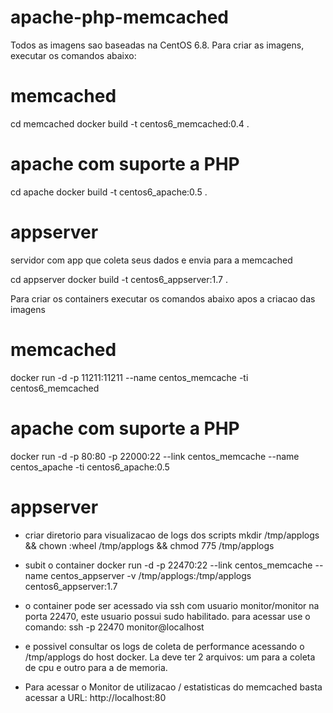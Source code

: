 # apache-php-memcached

Todos as imagens sao baseadas na CentOS 6.8.
Para criar as imagens, executar os comandos abaixo:

# memcached
cd memcached
docker build -t centos6_memcached:0.4 .

# apache com suporte a PHP
cd apache
docker build -t centos6_apache:0.5 .

# appserver 
servidor com app que coleta seus dados e envia para a memcached

cd appserver
docker build -t centos6_appserver:1.7 .


Para criar os containers executar os comandos abaixo apos a 
criacao das imagens

# memcached
docker run -d -p  11211:11211 --name centos_memcache -ti centos6_memcached

# apache com suporte a PHP
docker run -d -p 80:80 -p 22000:22 --link centos_memcache --name centos_apache -ti centos6_apache:0.5

# appserver
* criar diretorio para visualizacao de logs dos scripts
mkdir /tmp/applogs && chown :wheel /tmp/applogs && chmod 775 /tmp/applogs

* subit o container
docker run -d -p 22470:22 --link centos_memcache --name centos_appserver -v /tmp/applogs:/tmp/applogs centos6_appserver:1.7

* o container pode ser acessado via ssh com usuario monitor/monitor na porta 22470, este usuario possui sudo habilitado. para acessar use o comando:
ssh -p 22470 monitor@localhost

* e possivel consultar os logs de coleta de performance acessando o /tmp/applogs do host docker. La deve ter 2 arquivos: um para a coleta de cpu e outro para a de memoria.

* Para acessar o Monitor de utilizacao / estatisticas do memcached basta acessar a URL: http://localhost:80

